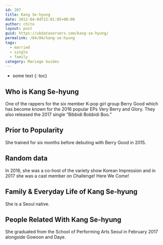 ```yaml
---
id: 207
title: Kang Se-hyung
date: 2012-04-04T22:01:05+00:00
author: chito
layout: post
guid: https://ukdataservers.com/kang-se-hyung/
permalink: /04/04/kang-se-hyung  
tags:
  - married
  - single
  - family
category: Mariage Guides
---
```


* some text
{: toc}


## Who is  Kang Se-hyung
                  
                  
                  
One of the rappers for the six member K-pop girl group Berry Good which has become known for the 2016 popular EPs Very Berry and Glory. They also released the 2017 single &#8220;Bibbidi Bobbidi Boo.&#8221; 
                  
                
                
                
## Prior to Popularity 
                  
                  
                  
She trained for six months before debuting with Berry Good in 2015. 
                  
                
                
                
## Random data 
                  
                  
                  
In 2016, she was a co-host of the variety show Korean Impression and in 2017 she was a cast member on Challenge! Here We Come! 
                  
                
                
                
## Family & Everyday Life of Kang Se-hyung
                  
                  
                  
She is a Seoul native. 
                  
                
                
                
## People Related With  Kang Se-hyung
                  
                  
                  
She graduated from the School of Performing Arts Seoul in February 2017 alongside Gowoon and Daye. 
                  
                
              
            
          
          
          
    
    
  

